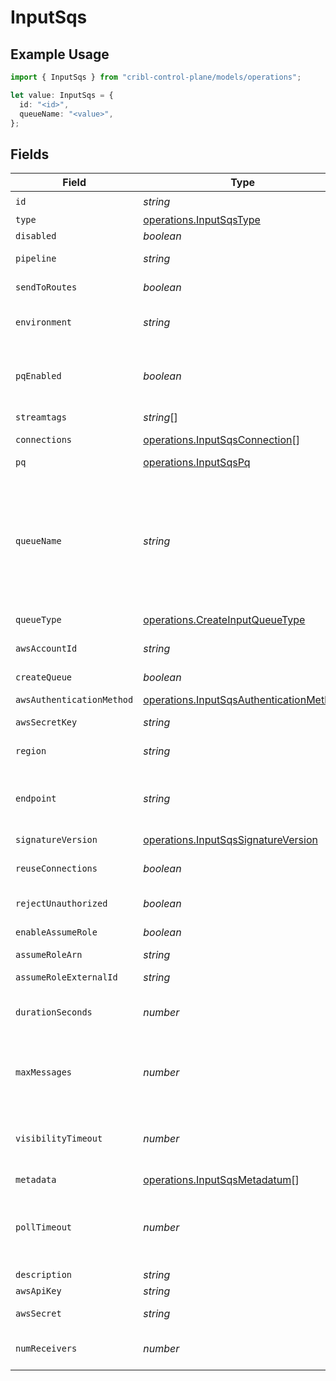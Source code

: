 # InputSqs

## Example Usage

```typescript
import { InputSqs } from "cribl-control-plane/models/operations";

let value: InputSqs = {
  id: "<id>",
  queueName: "<value>",
};
```

## Fields

| Field                                                                                                                                                                                                                                                                                                                                                                                                                | Type                                                                                                                                                                                                                                                                                                                                                                                                                 | Required                                                                                                                                                                                                                                                                                                                                                                                                             | Description                                                                                                                                                                                                                                                                                                                                                                                                          |
| -------------------------------------------------------------------------------------------------------------------------------------------------------------------------------------------------------------------------------------------------------------------------------------------------------------------------------------------------------------------------------------------------------------------- | -------------------------------------------------------------------------------------------------------------------------------------------------------------------------------------------------------------------------------------------------------------------------------------------------------------------------------------------------------------------------------------------------------------------- | -------------------------------------------------------------------------------------------------------------------------------------------------------------------------------------------------------------------------------------------------------------------------------------------------------------------------------------------------------------------------------------------------------------------- | -------------------------------------------------------------------------------------------------------------------------------------------------------------------------------------------------------------------------------------------------------------------------------------------------------------------------------------------------------------------------------------------------------------------- |
| `id`                                                                                                                                                                                                                                                                                                                                                                                                                 | *string*                                                                                                                                                                                                                                                                                                                                                                                                             | :heavy_check_mark:                                                                                                                                                                                                                                                                                                                                                                                                   | Unique ID for this input                                                                                                                                                                                                                                                                                                                                                                                             |
| `type`                                                                                                                                                                                                                                                                                                                                                                                                               | [operations.InputSqsType](../../models/operations/inputsqstype.md)                                                                                                                                                                                                                                                                                                                                                   | :heavy_minus_sign:                                                                                                                                                                                                                                                                                                                                                                                                   | N/A                                                                                                                                                                                                                                                                                                                                                                                                                  |
| `disabled`                                                                                                                                                                                                                                                                                                                                                                                                           | *boolean*                                                                                                                                                                                                                                                                                                                                                                                                            | :heavy_minus_sign:                                                                                                                                                                                                                                                                                                                                                                                                   | N/A                                                                                                                                                                                                                                                                                                                                                                                                                  |
| `pipeline`                                                                                                                                                                                                                                                                                                                                                                                                           | *string*                                                                                                                                                                                                                                                                                                                                                                                                             | :heavy_minus_sign:                                                                                                                                                                                                                                                                                                                                                                                                   | Pipeline to process data from this Source before sending it through the Routes                                                                                                                                                                                                                                                                                                                                       |
| `sendToRoutes`                                                                                                                                                                                                                                                                                                                                                                                                       | *boolean*                                                                                                                                                                                                                                                                                                                                                                                                            | :heavy_minus_sign:                                                                                                                                                                                                                                                                                                                                                                                                   | Select whether to send data to Routes, or directly to Destinations.                                                                                                                                                                                                                                                                                                                                                  |
| `environment`                                                                                                                                                                                                                                                                                                                                                                                                        | *string*                                                                                                                                                                                                                                                                                                                                                                                                             | :heavy_minus_sign:                                                                                                                                                                                                                                                                                                                                                                                                   | Optionally, enable this config only on a specified Git branch. If empty, will be enabled everywhere.                                                                                                                                                                                                                                                                                                                 |
| `pqEnabled`                                                                                                                                                                                                                                                                                                                                                                                                          | *boolean*                                                                                                                                                                                                                                                                                                                                                                                                            | :heavy_minus_sign:                                                                                                                                                                                                                                                                                                                                                                                                   | Use a disk queue to minimize data loss when connected services block. See [Cribl Docs](https://docs.cribl.io/stream/persistent-queues) for PQ defaults (Cribl-managed Cloud Workers) and configuration options (on-prem and hybrid Workers).                                                                                                                                                                         |
| `streamtags`                                                                                                                                                                                                                                                                                                                                                                                                         | *string*[]                                                                                                                                                                                                                                                                                                                                                                                                           | :heavy_minus_sign:                                                                                                                                                                                                                                                                                                                                                                                                   | Tags for filtering and grouping in @{product}                                                                                                                                                                                                                                                                                                                                                                        |
| `connections`                                                                                                                                                                                                                                                                                                                                                                                                        | [operations.InputSqsConnection](../../models/operations/inputsqsconnection.md)[]                                                                                                                                                                                                                                                                                                                                     | :heavy_minus_sign:                                                                                                                                                                                                                                                                                                                                                                                                   | Direct connections to Destinations, and optionally via a Pipeline or a Pack                                                                                                                                                                                                                                                                                                                                          |
| `pq`                                                                                                                                                                                                                                                                                                                                                                                                                 | [operations.InputSqsPq](../../models/operations/inputsqspq.md)                                                                                                                                                                                                                                                                                                                                                       | :heavy_minus_sign:                                                                                                                                                                                                                                                                                                                                                                                                   | N/A                                                                                                                                                                                                                                                                                                                                                                                                                  |
| `queueName`                                                                                                                                                                                                                                                                                                                                                                                                          | *string*                                                                                                                                                                                                                                                                                                                                                                                                             | :heavy_check_mark:                                                                                                                                                                                                                                                                                                                                                                                                   | The name, URL, or ARN of the SQS queue to read events from. When a non-AWS URL is specified, format must be: '{url}/myQueueName'. Example: 'https://host:port/myQueueName'. Value must be a JavaScript expression (which can evaluate to a constant value), enclosed in quotes or backticks. Can only be evaluated at init time. Example referencing a Global Variable: `https://host:port/myQueue-${C.vars.myVar}`. |
| `queueType`                                                                                                                                                                                                                                                                                                                                                                                                          | [operations.CreateInputQueueType](../../models/operations/createinputqueuetype.md)                                                                                                                                                                                                                                                                                                                                   | :heavy_minus_sign:                                                                                                                                                                                                                                                                                                                                                                                                   | The queue type used (or created)                                                                                                                                                                                                                                                                                                                                                                                     |
| `awsAccountId`                                                                                                                                                                                                                                                                                                                                                                                                       | *string*                                                                                                                                                                                                                                                                                                                                                                                                             | :heavy_minus_sign:                                                                                                                                                                                                                                                                                                                                                                                                   | SQS queue owner's AWS account ID. Leave empty if SQS queue is in same AWS account.                                                                                                                                                                                                                                                                                                                                   |
| `createQueue`                                                                                                                                                                                                                                                                                                                                                                                                        | *boolean*                                                                                                                                                                                                                                                                                                                                                                                                            | :heavy_minus_sign:                                                                                                                                                                                                                                                                                                                                                                                                   | Create queue if it does not exist                                                                                                                                                                                                                                                                                                                                                                                    |
| `awsAuthenticationMethod`                                                                                                                                                                                                                                                                                                                                                                                            | [operations.InputSqsAuthenticationMethod](../../models/operations/inputsqsauthenticationmethod.md)                                                                                                                                                                                                                                                                                                                   | :heavy_minus_sign:                                                                                                                                                                                                                                                                                                                                                                                                   | AWS authentication method. Choose Auto to use IAM roles.                                                                                                                                                                                                                                                                                                                                                             |
| `awsSecretKey`                                                                                                                                                                                                                                                                                                                                                                                                       | *string*                                                                                                                                                                                                                                                                                                                                                                                                             | :heavy_minus_sign:                                                                                                                                                                                                                                                                                                                                                                                                   | N/A                                                                                                                                                                                                                                                                                                                                                                                                                  |
| `region`                                                                                                                                                                                                                                                                                                                                                                                                             | *string*                                                                                                                                                                                                                                                                                                                                                                                                             | :heavy_minus_sign:                                                                                                                                                                                                                                                                                                                                                                                                   | AWS Region where the SQS queue is located. Required, unless the Queue entry is a URL or ARN that includes a Region.                                                                                                                                                                                                                                                                                                  |
| `endpoint`                                                                                                                                                                                                                                                                                                                                                                                                           | *string*                                                                                                                                                                                                                                                                                                                                                                                                             | :heavy_minus_sign:                                                                                                                                                                                                                                                                                                                                                                                                   | SQS service endpoint. If empty, defaults to the AWS Region-specific endpoint. Otherwise, it must point to SQS-compatible endpoint.                                                                                                                                                                                                                                                                                   |
| `signatureVersion`                                                                                                                                                                                                                                                                                                                                                                                                   | [operations.InputSqsSignatureVersion](../../models/operations/inputsqssignatureversion.md)                                                                                                                                                                                                                                                                                                                           | :heavy_minus_sign:                                                                                                                                                                                                                                                                                                                                                                                                   | Signature version to use for signing SQS requests                                                                                                                                                                                                                                                                                                                                                                    |
| `reuseConnections`                                                                                                                                                                                                                                                                                                                                                                                                   | *boolean*                                                                                                                                                                                                                                                                                                                                                                                                            | :heavy_minus_sign:                                                                                                                                                                                                                                                                                                                                                                                                   | Reuse connections between requests, which can improve performance                                                                                                                                                                                                                                                                                                                                                    |
| `rejectUnauthorized`                                                                                                                                                                                                                                                                                                                                                                                                 | *boolean*                                                                                                                                                                                                                                                                                                                                                                                                            | :heavy_minus_sign:                                                                                                                                                                                                                                                                                                                                                                                                   | Reject certificates that cannot be verified against a valid CA, such as self-signed certificates                                                                                                                                                                                                                                                                                                                     |
| `enableAssumeRole`                                                                                                                                                                                                                                                                                                                                                                                                   | *boolean*                                                                                                                                                                                                                                                                                                                                                                                                            | :heavy_minus_sign:                                                                                                                                                                                                                                                                                                                                                                                                   | Use Assume Role credentials to access SQS                                                                                                                                                                                                                                                                                                                                                                            |
| `assumeRoleArn`                                                                                                                                                                                                                                                                                                                                                                                                      | *string*                                                                                                                                                                                                                                                                                                                                                                                                             | :heavy_minus_sign:                                                                                                                                                                                                                                                                                                                                                                                                   | Amazon Resource Name (ARN) of the role to assume                                                                                                                                                                                                                                                                                                                                                                     |
| `assumeRoleExternalId`                                                                                                                                                                                                                                                                                                                                                                                               | *string*                                                                                                                                                                                                                                                                                                                                                                                                             | :heavy_minus_sign:                                                                                                                                                                                                                                                                                                                                                                                                   | External ID to use when assuming role                                                                                                                                                                                                                                                                                                                                                                                |
| `durationSeconds`                                                                                                                                                                                                                                                                                                                                                                                                    | *number*                                                                                                                                                                                                                                                                                                                                                                                                             | :heavy_minus_sign:                                                                                                                                                                                                                                                                                                                                                                                                   | Duration of the assumed role's session, in seconds. Minimum is 900 (15 minutes), default is 3600 (1 hour), and maximum is 43200 (12 hours).                                                                                                                                                                                                                                                                          |
| `maxMessages`                                                                                                                                                                                                                                                                                                                                                                                                        | *number*                                                                                                                                                                                                                                                                                                                                                                                                             | :heavy_minus_sign:                                                                                                                                                                                                                                                                                                                                                                                                   | The maximum number of messages SQS should return in a poll request. Amazon SQS never returns more messages than this value (however, fewer messages might be returned). Valid values: 1 to 10.                                                                                                                                                                                                                       |
| `visibilityTimeout`                                                                                                                                                                                                                                                                                                                                                                                                  | *number*                                                                                                                                                                                                                                                                                                                                                                                                             | :heavy_minus_sign:                                                                                                                                                                                                                                                                                                                                                                                                   | After messages are retrieved by a ReceiveMessage request, @{product} will hide them from subsequent retrieve requests for at least this duration. You can set this as high as 43200 sec. (12 hours).                                                                                                                                                                                                                 |
| `metadata`                                                                                                                                                                                                                                                                                                                                                                                                           | [operations.InputSqsMetadatum](../../models/operations/inputsqsmetadatum.md)[]                                                                                                                                                                                                                                                                                                                                       | :heavy_minus_sign:                                                                                                                                                                                                                                                                                                                                                                                                   | Fields to add to events from this input                                                                                                                                                                                                                                                                                                                                                                              |
| `pollTimeout`                                                                                                                                                                                                                                                                                                                                                                                                        | *number*                                                                                                                                                                                                                                                                                                                                                                                                             | :heavy_minus_sign:                                                                                                                                                                                                                                                                                                                                                                                                   | How long to wait for events before trying polling again. The lower the number the higher the AWS bill. The higher the number the longer it will take for the source to react to configuration changes and system restarts.                                                                                                                                                                                           |
| `description`                                                                                                                                                                                                                                                                                                                                                                                                        | *string*                                                                                                                                                                                                                                                                                                                                                                                                             | :heavy_minus_sign:                                                                                                                                                                                                                                                                                                                                                                                                   | N/A                                                                                                                                                                                                                                                                                                                                                                                                                  |
| `awsApiKey`                                                                                                                                                                                                                                                                                                                                                                                                          | *string*                                                                                                                                                                                                                                                                                                                                                                                                             | :heavy_minus_sign:                                                                                                                                                                                                                                                                                                                                                                                                   | N/A                                                                                                                                                                                                                                                                                                                                                                                                                  |
| `awsSecret`                                                                                                                                                                                                                                                                                                                                                                                                          | *string*                                                                                                                                                                                                                                                                                                                                                                                                             | :heavy_minus_sign:                                                                                                                                                                                                                                                                                                                                                                                                   | Select or create a stored secret that references your access key and secret key                                                                                                                                                                                                                                                                                                                                      |
| `numReceivers`                                                                                                                                                                                                                                                                                                                                                                                                       | *number*                                                                                                                                                                                                                                                                                                                                                                                                             | :heavy_minus_sign:                                                                                                                                                                                                                                                                                                                                                                                                   | How many receiver processes to run. The higher the number, the better the throughput - at the expense of CPU overhead.                                                                                                                                                                                                                                                                                               |